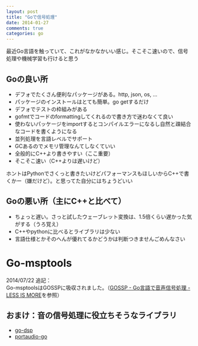 ```yaml
---
layout: post
title: "Goで信号処理"
date: 2014-01-27
comments: true
categories: go
---
```


最近Go言語を触っていて、これがなかなかいい感じ。そこそこ速いので、信号処理や機械学習も行けると思う

## Goの良い所

- デフォでたくさん便利なパッケージがある。http, json, os, ...
- パッケージのインストールはとても簡単。go getするだけ
- デフォでテストの枠組みがある
- gofmtでコードのformattingしてくれるので書き方で迷わなくて良い
- 使わないパッケージをimportするとコンパイルエラーになるし自然と疎結合なコードを書くようになる
- 並列処理を言語レベルでサポート
- GCあるのでメモリ管理なんてしなくていい
- 全般的にC++より書きやすい（ここ重要）
- そこそこ速い（C++よりは遅いけど）

ホントはPythonでさくっと書きたいけどパフォーマンスもほしいからC++で書くかー（嫌だけど）。と思ってた自分にはちょうどいい

## Goの悪い所（主にC++と比べて）

- ちょっと遅い。さっと試したウェーブレット変換は、1.5倍くらい遅かった気がする（うろ覚え）
- C++やpythonに比べるとライブラリは少ない
- 言語仕様とかそのへんが優れてるかどうかは判断つきませんごめんなさい

# Go-msptools

2014/07/22 追記：  
Go-msptoolsはGOSSPに吸収されました。（[GOSSP - Go言語で音声信号処理 - LESS IS MORE](http://r9y9.github.io/blog/2014/06/08/gossp-speech-signal-processing-for-go/)を参照）

## おまけ：音の信号処理に役立ちそうなライブラリ

- [go-dsp](https://github.com/mjibson/go-dsp/)
- [portaudio-go](https://code.google.com/p/portaudio-go/)
